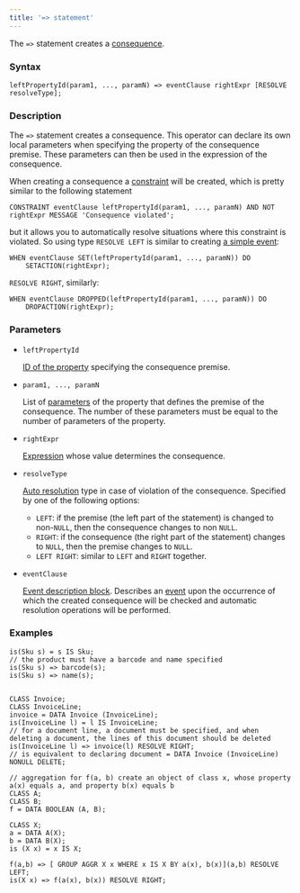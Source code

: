 ```yaml
---
title: '=> statement'
---
```


The `=>` statement creates a [consequence](Simple_constraints.md).

### Syntax

    leftPropertyId(param1, ..., paramN) => eventClause rightExpr [RESOLVE resolveType];

### Description

The `=>` statement creates a consequence. This operator can declare its own local parameters when specifying the property of the consequence premise. These parameters can then be used in the expression of the consequence.

When creating a consequence a [constraint](Constraints.md) will be created, which is pretty similar to the following statement

    CONSTRAINT eventClause leftPropertyId(param1, ..., paramN) AND NOT rightExpr MESSAGE 'Consequence violated';

but it allows you to automatically resolve situations where this constraint is violated. So using type `RESOLVE LEFT` is similar to creating [a simple event](Simple_event.md):

    WHEN eventClause SET(leftPropertyId(param1, ..., paramN)) DO 
        SETACTION(rightExpr);

 `RESOLVE RIGHT`, similarly:

    WHEN eventClause DROPPED(leftPropertyId(param1, ..., paramN)) DO
        DROPACTION(rightExpr);

### Parameters

- `leftPropertyId`

    [ID of the property](IDs.md#propertyid-broken) specifying the consequence premise.

- `param1, ..., paramN`

    List of [parameters](IDs.md#paramid-broken) of the property that defines the premise of the consequence. The number of these parameters must be equal to the number of parameters of the property.

- `rightExpr`

    [Expression](Expression.md) whose value determines the consequence.

- `resolveType`

    [Auto resolution](Simple_event.md) type in case of violation of the consequence. Specified by one of the following options:

    - `LEFT`: if the premise (the left part of the statement) is changed to non-`NULL`, then the consequence changes to non `NULL`.
    - `RIGHT`: if the consequence (the right part of the statement) changes to `NULL`, then the premise changes to `NULL`.
    - `LEFT RIGHT`: similar to `LEFT` and `RIGHT` together. 

- `eventClause`

    [Event description block](Event_description_block.md). Describes an [event](Events.md) upon the occurrence of which the created consequence will be checked and automatic resolution operations will be performed.

### Examples

```lsf
is(Sku s) = s IS Sku;
// the product must have a barcode and name specified
is(Sku s) => barcode(s);
is(Sku s) => name(s);


CLASS Invoice;
CLASS InvoiceLine;
invoice = DATA Invoice (InvoiceLine);
is(InvoiceLine l) = l IS InvoiceLine;
// for a document line, a document must be specified, and when deleting a document, the lines of this document should be deleted
is(InvoiceLine l) => invoice(l) RESOLVE RIGHT;
// is equivalent to declaring document = DATA Invoice (InvoiceLine) NONULL DELETE;

// aggregation for f(a, b) create an object of class x, whose property a(x) equals a, and property b(x) equals b
CLASS A;
CLASS B;
f = DATA BOOLEAN (A, B);

CLASS X;
a = DATA A(X);
b = DATA B(X);
is (X x) = x IS X;

f(a,b) => [ GROUP AGGR X x WHERE x IS X BY a(x), b(x)](a,b) RESOLVE LEFT;
is(X x) => f(a(x), b(x)) RESOLVE RIGHT;
```

